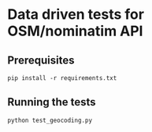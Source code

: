 # Data driven tests for OSM/nominatim API
## Prerequisites
```
pip install -r requirements.txt
```
## Running the tests
```
python test_geocoding.py
```
